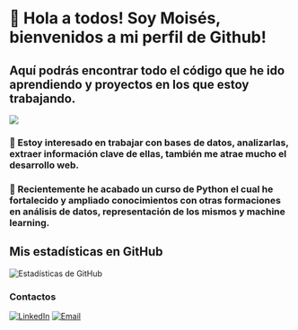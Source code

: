 # 👋 Hola a todos! Soy Moisés, bienvenidos a mi perfil de Github!
## Aquí podrás encontrar todo el código que he ido aprendiendo y proyectos en los que estoy trabajando.
  ![](https://www.ucatalunya.edu.co/img/blog/herramientas-de-analisis-de-datos.jpg)
### 👀 Estoy interesado en trabajar con bases de datos, analizarlas, extraer información clave de ellas, también me atrae mucho el desarrollo web.
### 🌱 Recientemente he acabado un curso de Python el cual he fortalecido y ampliado conocimientos con otras formaciones en análisis de datos, representación de los mismos y machine learning.


## Mis estadísticas en GitHub
![Estadísticas de GitHub](https://github-readme-stats.vercel.app/api?username=MiNSp4iN&show_icons=true&theme=dark&count_private=true&hide=stars,issues)

### Contactos
[![LinkedIn](https://img.shields.io/badge/-Moisés_Illanes_Nieto-blue?style=flat&logo=linkedin&logoColor=white)](https://www.linkedin.com/in/mois%C3%A9s-illanes-nieto-bb97b9128/)
[![Email](https://img.shields.io/badge/millanesnieto@hotmail.com-white?style=flat&logo=gmail)](mailto:millanesnieto@hotmail.com)
